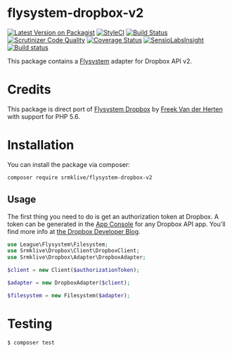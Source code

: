# flysystem-dropbox-v2

[![Latest Version on Packagist](https://img.shields.io/packagist/v/srmklive/flysystem-dropbox-v2.svg?style=flat-square)](https://packagist.org/packages/srmklive/flysystem-dropbox-v2)
[![StyleCI](https://styleci.io/repos/90866593/shield?style=flat)](https://styleci.io/repos/90866593)
[![Build Status](https://img.shields.io/travis/srmklive/flysystem-dropbox-v2/master.svg?style=flat-square)](https://travis-ci.org/srmklive/flysystem-dropbox-v2)
[![Scrutinizer Code Quality](https://scrutinizer-ci.com/g/srmklive/flysystem-dropbox-v2/badges/quality-score.png?b=master)](https://scrutinizer-ci.com/g/srmklive/flysystem-dropbox-v2/?branch=master)
[![Coverage Status](https://coveralls.io/repos/github/srmklive/flysystem-dropbox-v2/badge.svg?branch=master)](https://coveralls.io/github/srmklive/flysystem-dropbox-v2?branch=master)
[![SensioLabsInsight](https://insight.sensiolabs.com/projects/5140968d-c422-4a3d-94e0-c1301f2ad3bb/small.png)](https://insight.sensiolabs.com/projects/5140968d-c422-4a3d-94e0-c1301f2ad3bb)
[![Build status](https://ci.appveyor.com/api/projects/status/ye1r3ouphy218awd?svg=true)](https://ci.appveyor.com/project/srmklive/flysystem-dropbox-v2)

This package contains a [Flysystem](https://flysystem.thephpleague.com/) adapter for Dropbox API v2.

# Credits

This package is direct port of [Flysystem Dropbox](https://github.com/spatie/flysystem-dropbox) by [Freek Van der Herten](https://github.com/freekmurze) with support for PHP 5.6. 

# Installation

You can install the package via composer:

``` bash
composer require srmklive/flysystem-dropbox-v2
```

## Usage

The first thing you need to do is get an authorization token at Dropbox. A token can be generated in the [App Console](https://www.dropbox.com/developers/apps) for any Dropbox API app. You'll find more info at [the Dropbox Developer Blog](https://blogs.dropbox.com/developers/2014/05/generate-an-access-token-for-your-own-account/).

``` php
use League\Flysystem\Filesystem;
use Srmklive\Dropbox\Client\DropboxClient;
use Srmklive\Dropbox\Adapter\DropboxAdapter;

$client = new Client($authorizationToken);

$adapter = new DropboxAdapter($client);

$filesystem = new Filesystem($adapter);
```

# Testing

``` bash
$ composer test
```
